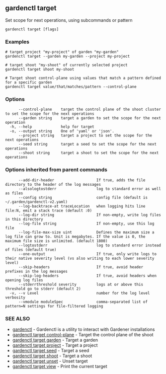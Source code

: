 ## gardenctl target

Set scope for next operations, using subcommands or pattern

```
gardenctl target [flags]
```

### Examples

```
# target project "my-project" of garden "my-garden"
gardenctl target --garden my-garden --project my-project

# target shoot "my-shoot" of currently selected project
gardenctl target shoot my-shoot

# Target shoot control-plane using values that match a pattern defined for a specific garden
gardenctl target value/that/matches/pattern --control-plane
```

### Options

```
      --control-plane    target the control plane of the shoot cluster to set the scope for the next operations
      --garden string    target a garden to set the scope for the next operation
  -h, --help             help for target
  -o, --output string    One of 'yaml' or 'json'.
      --project string   target a project to set the scope for the next operations
      --seed string      target a seed to set the scope for the next operations
      --shoot string     target a shoot to set the scope for the next operations
```

### Options inherited from parent commands

```
      --add-dir-header                   If true, adds the file directory to the header of the log messages
      --alsologtostderr                  log to standard error as well as files
      --config string                    config file (default is ~/.garden/gardenctl-v2.yaml)
      --log-backtrace-at traceLocation   when logging hits line file:N, emit a stack trace (default :0)
      --log-dir string                   If non-empty, write log files in this directory
      --log-file string                  If non-empty, use this log file
      --log-file-max-size uint           Defines the maximum size a log file can grow to. Unit is megabytes. If the value is 0, the maximum file size is unlimited. (default 1800)
      --logtostderr                      log to standard error instead of files (default true)
      --one-output                       If true, only write logs to their native severity level (vs also writing to each lower severity level)
      --skip-headers                     If true, avoid header prefixes in the log messages
      --skip-log-headers                 If true, avoid headers when opening log files
      --stderrthreshold severity         logs at or above this threshold go to stderr (default 2)
  -v, --v Level                          number for the log level verbosity
      --vmodule moduleSpec               comma-separated list of pattern=N settings for file-filtered logging
```

### SEE ALSO

* [gardenctl](gardenctl.md)	 - Gardenctl is a utility to interact with Gardener installations
* [gardenctl target control-plane](gardenctl_target_control-plane.md)	 - Target the control plane of the shoot
* [gardenctl target garden](gardenctl_target_garden.md)	 - Target a garden
* [gardenctl target project](gardenctl_target_project.md)	 - Target a project
* [gardenctl target seed](gardenctl_target_seed.md)	 - Target a seed
* [gardenctl target shoot](gardenctl_target_shoot.md)	 - Target a shoot
* [gardenctl target unset](gardenctl_target_unset.md)	 - Unset target
* [gardenctl target view](gardenctl_target_view.md)	 - Print the current target

